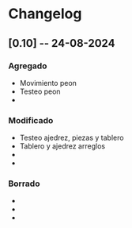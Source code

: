 # Changelog

## [0.10] -- 24-08-2024

### Agregado
-   Movimiento peon
-   Testeo peon
-   

### Modificado
-   Testeo ajedrez, piezas y tablero
-   Tablero y ajedrez arreglos
-   
-   

### Borrado
-   
- 
- 